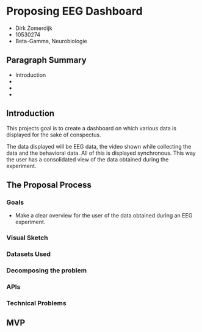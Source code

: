 # Proposing EEG Dashboard
- Dirk Zomerdijk
- 10530274
- Beta-Gamma, Neurobiologie

## Paragraph Summary
- Introduction
-
-
-


## Introduction
This projects goal is to create a dashboard on which various data is displayed for
the sake of conspectus. 

The data displayed will be EEG data, the video shown while collecting the data
and the behavioral data. All of this is displayed synchronous. This way the user has a consolidated view
of the data obtained during the experiment.


## The Proposal Process

### Goals

* Make a clear overview for the user of the data obtained during an EEG experiment.

### Visual Sketch

### Datasets Used

### Decomposing the problem

### APIs

### Technical Problems

## MVP